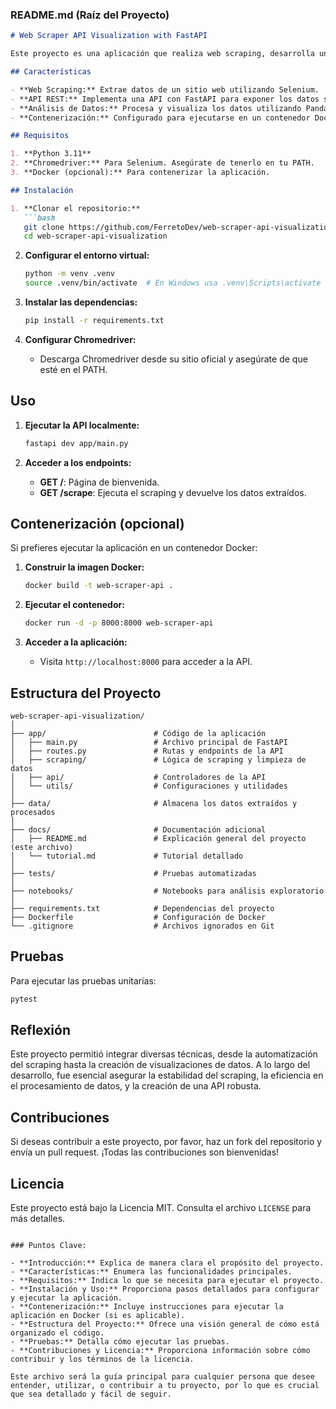 ### README.md (Raíz del Proyecto)

```markdown
# Web Scraper API Visualization with FastAPI

Este proyecto es una aplicación que realiza web scraping, desarrolla una API y visualiza los datos extraídos utilizando FastAPI, Selenium, y Seaborn.

## Características

- **Web Scraping:** Extrae datos de un sitio web utilizando Selenium.
- **API REST:** Implementa una API con FastAPI para exponer los datos scrapeados.
- **Análisis de Datos:** Procesa y visualiza los datos utilizando Pandas y Seaborn.
- **Contenerización:** Configurado para ejecutarse en un contenedor Docker.

## Requisitos

1. **Python 3.11**
2. **Chromedriver:** Para Selenium. Asegúrate de tenerlo en tu PATH.
3. **Docker (opcional):** Para contenerizar la aplicación.

## Instalación

1. **Clonar el repositorio:**
   ```bash
   git clone https://github.com/FerretoDev/web-scraper-api-visualization.git
   cd web-scraper-api-visualization
   ```

2. **Configurar el entorno virtual:**
   ```bash
   python -m venv .venv
   source .venv/bin/activate  # En Windows usa .venv\Scripts\activate
   ```

3. **Instalar las dependencias:**
   ```bash
   pip install -r requirements.txt
   ```

4. **Configurar Chromedriver:**
   - Descarga Chromedriver desde su sitio oficial y asegúrate de que esté en el PATH.

## Uso

1. **Ejecutar la API localmente:**
   ```bash
   fastapi dev app/main.py
   ```

2. **Acceder a los endpoints:**
   - **GET /**: Página de bienvenida.
   - **GET /scrape**: Ejecuta el scraping y devuelve los datos extraídos.

## Contenerización (opcional)

Si prefieres ejecutar la aplicación en un contenedor Docker:

1. **Construir la imagen Docker:**
   ```bash
   docker build -t web-scraper-api .
   ```

2. **Ejecutar el contenedor:**
   ```bash
   docker run -d -p 8000:8000 web-scraper-api
   ```

3. **Acceder a la aplicación:**
   - Visita `http://localhost:8000` para acceder a la API.

## Estructura del Proyecto

```plaintext
web-scraper-api-visualization/
│
├── app/                        # Código de la aplicación
│   ├── main.py                 # Archivo principal de FastAPI
│   ├── routes.py               # Rutas y endpoints de la API
│   ├── scraping/               # Lógica de scraping y limpieza de datos
│   ├── api/                    # Controladores de la API
│   └── utils/                  # Configuraciones y utilidades
│
├── data/                       # Almacena los datos extraídos y procesados
│
├── docs/                       # Documentación adicional
│   ├── README.md               # Explicación general del proyecto (este archivo)
│   └── tutorial.md             # Tutorial detallado
│
├── tests/                      # Pruebas automatizadas
│
├── notebooks/                  # Notebooks para análisis exploratorio
│
├── requirements.txt            # Dependencias del proyecto
├── Dockerfile                  # Configuración de Docker
└── .gitignore                  # Archivos ignorados en Git
```

## Pruebas

Para ejecutar las pruebas unitarias:

```bash
pytest
```

## Reflexión

Este proyecto permitió integrar diversas técnicas, desde la automatización del scraping hasta la creación de visualizaciones de datos. A lo largo del desarrollo, fue esencial asegurar la estabilidad del scraping, la eficiencia en el procesamiento de datos, y la creación de una API robusta.

## Contribuciones

Si deseas contribuir a este proyecto, por favor, haz un fork del repositorio y envía un pull request. ¡Todas las contribuciones son bienvenidas!

## Licencia

Este proyecto está bajo la Licencia MIT. Consulta el archivo `LICENSE` para más detalles.
```

### Puntos Clave:

- **Introducción:** Explica de manera clara el propósito del proyecto.
- **Características:** Enumera las funcionalidades principales.
- **Requisitos:** Indica lo que se necesita para ejecutar el proyecto.
- **Instalación y Uso:** Proporciona pasos detallados para configurar y ejecutar la aplicación.
- **Contenerización:** Incluye instrucciones para ejecutar la aplicación en Docker (si es aplicable).
- **Estructura del Proyecto:** Ofrece una visión general de cómo está organizado el código.
- **Pruebas:** Detalla cómo ejecutar las pruebas.
- **Contribuciones y Licencia:** Proporciona información sobre cómo contribuir y los términos de la licencia.

Este archivo será la guía principal para cualquier persona que desee entender, utilizar, o contribuir a tu proyecto, por lo que es crucial que sea detallado y fácil de seguir.
